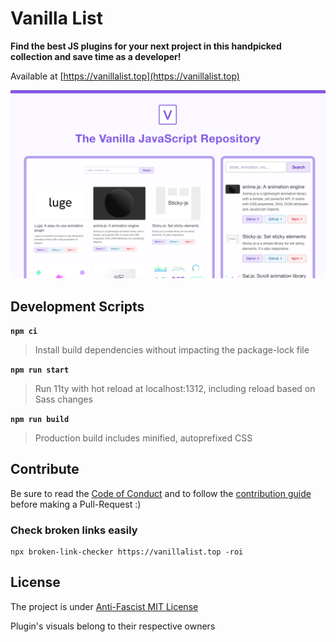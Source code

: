 # Vanilla List

**Find the best JS plugins for your next project in this handpicked collection and save time as a developer!**

Available at [https://vanillalist.top](https://vanillalist.top)

![Screenshot of Vanillalist.top's homepage on desktop and mobile screens](screenshot.png)

## Development Scripts

**`npm ci`**

> Install build dependencies without impacting the package-lock file

**`npm run start`**

> Run 11ty with hot reload at localhost:1312, including reload based on Sass changes

**`npm run build`**

> Production build includes minified, autoprefixed CSS

## Contribute

Be sure to read the [Code of Conduct](CODE_OF_CONDUCT.md) and to follow the [contribution guide](CONTRIBUTING.md) before making a Pull-Request :)

### Check broken links easily

```
npx broken-link-checker https://vanillalist.top -roi
```

## License

The project is under [Anti-Fascist MIT License](https://github.com/Laurelai/anti-fascist-mit-license)

Plugin's visuals belong to their respective owners

